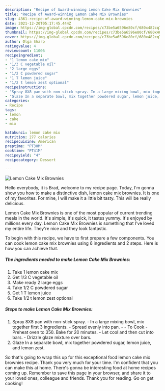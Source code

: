```yaml
---
description: "Recipe of Award-winning Lemon Cake Mix Brownies"
title: "Recipe of Award-winning Lemon Cake Mix Brownies"
slug: 4361-recipe-of-award-winning-lemon-cake-mix-brownies
date: 2021-12-20T05:17:45.444Z
image: https://img-global.cpcdn.com/recipes/c73be5a6596e80cf/680x482cq70/lemon-cake-mix-brownies-recipe-main-photo.jpg
thumbnail: https://img-global.cpcdn.com/recipes/c73be5a6596e80cf/680x482cq70/lemon-cake-mix-brownies-recipe-main-photo.jpg
cover: https://img-global.cpcdn.com/recipes/c73be5a6596e80cf/680x482cq70/lemon-cake-mix-brownies-recipe-main-photo.jpg
author: Olga Sharp
ratingvalue: 4
reviewcount: 11006
recipeingredient:
- "1 lemon cake mix"
- "1/3 C vegetable oil"
- "2 large eggs"
- "1/2 C powdered sugar"
- "1 T lemon juice"
- "1/2 t lemon zest optional"
recipeinstructions:
- "Spray 8X8 pan with non-stick spray. In a large mixing bowl, mix together first 3 ingredients. Spread evenly into pan.  To Cook Preheat oven to 350. Bake for 20 minutes. Let cool and then cut into bars. Drizzle glaze mixture over bars."
- "Glaze In a separate bowl, mix together powdered sugar, lemon juice, and lemon zest."
categories:
- Recipe
tags:
- lemon
- cake
- mix

katakunci: lemon cake mix 
nutrition: 277 calories
recipecuisine: American
preptime: "PT30M"
cooktime: "PT41M"
recipeyield: "4"
recipecategory: Dessert

---
```



![Lemon Cake Mix Brownies](https://img-global.cpcdn.com/recipes/c73be5a6596e80cf/680x482cq70/lemon-cake-mix-brownies-recipe-main-photo.jpg)

Hello everybody, it is Brad, welcome to my recipe page. Today, I'm gonna show you how to make a distinctive dish, lemon cake mix brownies. It is one of my favorites. For mine, I will make it a little bit tasty. This will be really delicious.

Lemon Cake Mix Brownies is one of the most popular of current trending meals in the world. It's simple, it's quick, it tastes yummy. It's enjoyed by millions every day. Lemon Cake Mix Brownies is something that I've loved my entire life. They're nice and they look fantastic.




To begin with this recipe, we have to first prepare a few components. You can cook lemon cake mix brownies using 6 ingredients and 2 steps. Here is how you can achieve that.

<!--inarticleads1-->

##### The ingredients needed to make Lemon Cake Mix Brownies:

1. Take 1 lemon cake mix
1. Get 1/3 C vegetable oil
1. Make ready 2 large eggs
1. Take 1/2 C powdered sugar
1. Get 1 T lemon juice
1. Take 1/2 t lemon zest optional




<!--inarticleads2-->

##### Steps to make Lemon Cake Mix Brownies:

1. Spray 8X8 pan with non-stick spray. - In a large mixing bowl, mix together first 3 ingredients. - Spread evenly into pan. -  - To Cook - Preheat oven to 350. Bake for 20 minutes. - Let cool and then cut into bars. - Drizzle glaze mixture over bars.
1. Glaze In a separate bowl, mix together powdered sugar, lemon juice, and lemon zest.




So that's going to wrap this up for this exceptional food lemon cake mix brownies recipe. Thank you very much for your time. I'm confident that you can make this at home. There's gonna be interesting food at home recipes coming up. Remember to save this page in your browser, and share it to your loved ones, colleague and friends. Thank you for reading. Go on get cooking!
